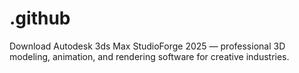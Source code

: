 # .github
Download Autodesk 3ds Max StudioForge 2025 — professional 3D modeling, animation, and rendering software for creative industries.
